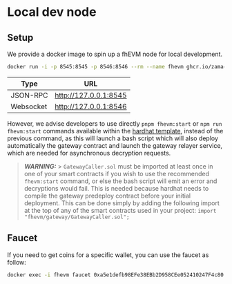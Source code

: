 # Local dev node

## Setup

We provide a docker image to spin up a fhEVM node for local development.

```bash
docker run -i -p 8545:8545 -p 8546:8546 --rm --name fhevm ghcr.io/zama-ai/ethermint-dev-node:v0.4.2
```

<!-- markdown-link-check-disable -->

| Type      | URL                   |
| --------- | --------------------- |
| JSON-RPC  | http://127.0.0.1:8545 |
| Websocket | http://127.0.0.1:8546 |

<!-- markdown-link-check-enable -->

However, we advise developers to use directly `pnpm fhevm:start` or `npm run fhevm:start` commands available within the [hardhat template](../../fundamentals/write_contract/hardhat.md), instead of the previous command, as this will launch a bash script which will also deploy automatically the gateway contract and launch the gateway relayer service, which are needed for asynchronous decryption requests.

> **_WARNING:_** > `GatewayCaller.sol` must be imported at least once in one of your smart contracts if you wish to use the recommended `fhevm:start` command, or else the bash script will emit an error and decryptions would fail. This is needed because hardhat needs to compile the gateway predeploy contract before your initial deployment. This can be done simply by adding the following import at the top of any of the smart contracts used in your project:
> `import "fhevm/gateway/GatewayCaller.sol";`

## Faucet

If you need to get coins for a specific wallet, you can use the faucet as follow:

```bash
docker exec -i fhevm faucet 0xa5e1defb98EFe38EBb2D958CEe052410247F4c80
```
